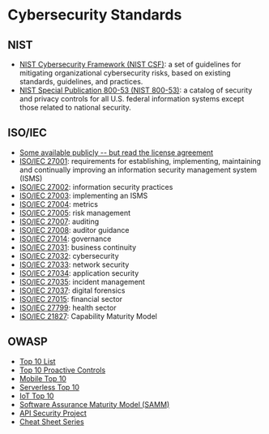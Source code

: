 # Cybersecurity Standards

## NIST
* [NIST Cybersecurity Framework (NIST CSF)](https://www.nist.gov/cyberframework): a set of guidelines for mitigating organizational cybersecurity risks, 
based on existing standards, guidelines, and practices.
* [NIST Special Publication 800-53 (NIST 800-53)](https://csrc.nist.gov/publications/detail/sp/800-53/rev-5/final): a catalog of security and privacy 
controls for all U.S. federal information systems except those related to national security.

## ISO/IEC
* [Some available publicly -- but read the license agreement](https://standards.iso.org/ittf/PubliclyAvailableStandards/index.html)
* [ISO/IEC 27001](https://www.iso.org/standard/82875.html): requirements for establishing, implementing, maintaining and continually improving an information security management system (ISMS)
* [ISO/IEC 27002](https://www.iso.org/standard/75652.html): information security practices
* [ISO/IEC 27003](https://www.iso.org/standard/63417.html): implementing an ISMS
* [ISO/IEC 27004](https://www.iso.org/standard/64120.html): metrics
* [ISO/IEC 27005](https://www.iso.org/standard/80585.html): risk management
* [ISO/IEC 27007](https://www.iso.org/standard/77802.html): auditing
* [ISO/IEC 27008](https://www.iso.org/standard/67397.html): auditor guidance
* [ISO/IEC 27014](https://www.iso.org/standard/74046.html): governance
* [ISO/IEC 27031](https://www.iso.org/standard/44374.html): business continuity
* [ISO/IEC 27032](https://www.iso.org/standard/44375.html): cybersecurity
* [ISO/IEC 27033](https://www.iso.org/standard/63461.html): network security
* [ISO/IEC 27034](https://www.iso.org/standard/60804.html): application security
* [ISO/IEC 27035](https://www.iso.org/standard/74033.html): incident management
* [ISO/IEC 27037](https://www.iso.org/search.html?q=27037): digital forensics
* [ISO/IEC 27015](https://www.iso.org/standard/43755.html): financial sector
* [ISO/IEC 27799](https://www.iso.org/standard/62777.html): health sector
* [ISO/IEC 21827](https://www.iso.org/standard/44716.html): Capability Maturity Model

## OWASP
* [Top 10 List](https://owasp.org/www-project-top-ten/)
* [Top 10 Proactive Controls](https://owasp.org/www-project-proactive-controls/)
* [Mobile Top 10](https://owasp.org/www-project-mobile-top-10/)
* [Serverless Top 10](https://owasp.org/www-project-serverless-top-10/)
* [IoT Top 10](https://wiki.owasp.org/index.php/OWASP_Internet_of_Things_Project#tab=IoT_Top_10)
* [Software Assurance Maturity Model (SAMM)](https://owaspsamm.org/)
* [API Security Project](https://owasp.org/www-project-api-security/)
* [Cheat Sheet Series](https://cheatsheetseries.owasp.org/Glossary.html)
